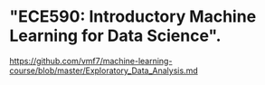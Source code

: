 # "ECE590: Introductory Machine Learning for Data Science".

https://github.com/vmf7/machine-learning-course/blob/master/Exploratory_Data_Analysis.md
